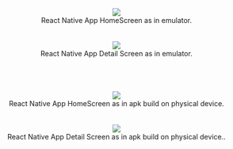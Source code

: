<div align = "center"><img src ="https://user-images.githubusercontent.com/111911708/236635726-943c4752-4922-424b-8602-e40f365d00ed.jpeg"></div>
<div align ="center">React Native App HomeScreen as in emulator.</div>
<br>
<br>

<div align = "center"><img src ="https://user-images.githubusercontent.com/111911708/236635758-2798b88a-d1fa-45d1-97ab-a841219126ff.jpeg"></div>
<div align ="center">React Native App Detail Screen as in emulator.</div>
<br>
<br>
<br>
<br>

<div align = "center"><img src ="https://user-images.githubusercontent.com/111911708/236639352-2a9ba456-399d-4361-b99e-02f875a810a5.jpeg"></div>
<div align ="center">React Native App HomeScreen as in apk build on physical device.</div>

<br>
<br>

<div align = "center"><img src ="https://user-images.githubusercontent.com/111911708/236639383-75f9516f-c0b8-4b17-aee5-d62db3116a39.jpeg"></div>
<div align ="center">React Native App Detail Screen as in apk build on physical device..</div>

